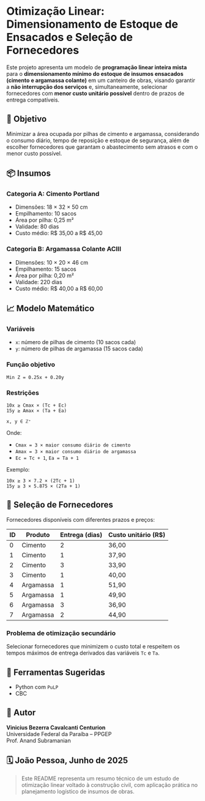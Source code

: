 
# Otimização Linear: Dimensionamento de Estoque de Ensacados e Seleção de Fornecedores

Este projeto apresenta um modelo de **programação linear inteira mista** para o **dimensionamento mínimo do estoque de insumos ensacados (cimento e argamassa colante)** em um canteiro de obras, visando garantir a **não interrupção dos serviços** e, simultaneamente, selecionar fornecedores com **menor custo unitário possível** dentro de prazos de entrega compatíveis.

## 📌 Objetivo

Minimizar a área ocupada por pilhas de cimento e argamassa, considerando o consumo diário, tempo de reposição e estoque de segurança, além de escolher fornecedores que garantam o abastecimento sem atrasos e com o menor custo possível.

## 📦 Insumos

### Categoria A: Cimento Portland
- Dimensões: 18 × 32 × 50 cm
- Empilhamento: 10 sacos
- Área por pilha: 0,25 m²
- Validade: 80 dias
- Custo médio: R$ 35,00 a R$ 45,00

### Categoria B: Argamassa Colante ACIII
- Dimensões: 10 × 20 × 46 cm
- Empilhamento: 15 sacos
- Área por pilha: 0,20 m²
- Validade: 220 dias
- Custo médio: R$ 40,00 a R$ 60,00

## 📈 Modelo Matemático

### Variáveis
- `x`: número de pilhas de cimento (10 sacos cada)
- `y`: número de pilhas de argamassa (15 sacos cada)

### Função objetivo
```
Min Z = 0.25x + 0.20y
```

### Restrições
```
10x ≥ Cmax × (Tc + Ec)
15y ≥ Amax × (Ta + Ea)

x, y ∈ ℤ⁺
```

Onde:
- `Cmax = 3 × maior consumo diário de cimento`
- `Amax = 3 × maior consumo diário de argamassa`
- `Ec = Tc + 1`, `Ea = Ta + 1`

Exemplo:
```
10x ≥ 3 × 7.2 × (2Tc + 1)
15y ≥ 3 × 5.875 × (2Ta + 1)
```

## 🚚 Seleção de Fornecedores

Fornecedores disponíveis com diferentes prazos e preços:

| ID | Produto    | Entrega (dias) | Custo unitário (R$) |
|----|------------|----------------|----------------------|
| 0  | Cimento    | 2              | 36,00                |
| 1  | Cimento    | 1              | 37,90                |
| 2  | Cimento    | 3              | 33,90                |
| 3  | Cimento    | 1              | 40,00                |
| 4  | Argamassa  | 1              | 51,90                |
| 5  | Argamassa  | 1              | 49,90                |
| 6  | Argamassa  | 3              | 36,90                |
| 7  | Argamassa  | 2              | 44,90                |

### Problema de otimização secundário
Selecionar fornecedores que minimizem o custo total e respeitem os tempos máximos de entrega derivados das variáveis `Tc` e `Ta`.

## 🧮 Ferramentas Sugeridas
- Python com `PuLP`
- CBC

## 📄 Autor

**Vinicius Bezerra Cavalcanti Centurion**  
Universidade Federal da Paraíba – PPGEP  
Prof. Anand Subramanian

## 🗓️ João Pessoa, Junho de 2025


> Este README representa um resumo técnico de um estudo de otimização linear voltado à construção civil, com aplicação prática no planejamento logístico de insumos de obras.
